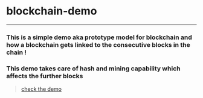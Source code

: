 # blockchain-demo
<hr/>

### This is a simple demo aka prototype model for blockchain and how a blockchain gets linked to the consecutive blocks in the chain !
### This demo takes care of hash and mining capability which affects the further blocks

> [check the demo](https://iamrahulrnair.github.io/blockchain-demo/bitcoin/index.html)
